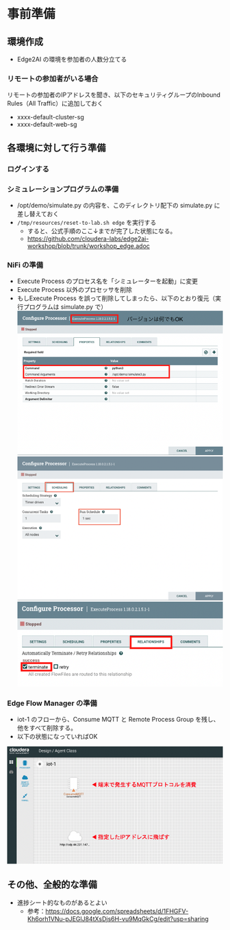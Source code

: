 # 事前準備

## 環境作成

- Edge2AI の環境を参加者の人数分立てる

### リモートの参加者がいる場合

リモートの参加者のIPアドレスを聞き、以下のセキュリティグループのInbound Rules（All Traffic）に追加しておく
- xxxx-default-cluster-sg
- xxxx-default-web-sg

## 各環境に対して行う準備

### ログインする

### シミュレーションプログラムの準備

- /opt/demo/simulate.py の内容を、このディレクトリ配下の simulate.py に差し替えておく
- `/tmp/resources/reset-to-lab.sh edge` を実行する
  - すると、公式手順のここ↓までが完了した状態になる。
  - https://github.com/cloudera-labs/edge2ai-workshop/blob/trunk/workshop_edge.adoc

### NiFi の準備

- Execute Process のプロセス名を「シミュレーターを起動」に変更
- Execute Process 以外のプロセッサを削除
- もしExecute Process を誤って削除してしまったら、以下のとおり復元（実行プログラムは simulate.py で）
![](screenshots/simulate.png "")
![](screenshots/simulate2.png "")
![simulate3.png](screenshots%2Fsimulate3.png)

### Edge Flow Manager の準備

  - iot-1 のフローから、Consume MQTT と Remote Process Group を残し、他をすべて削除する。
  - 以下の状態になっていればOK

![ready_made.png](..%2F01_docs%2Fscreenshots_lab04%2Fready_made.png)

## その他、全般的な準備

- 進捗シート的なものがあるとよい
  - 参考：https://docs.google.com/spreadsheets/d/1FHGFV-Kh6orh1VNu-pJEGlJ84tXsDjs6H-vu9MqGkCg/edit?usp=sharing

